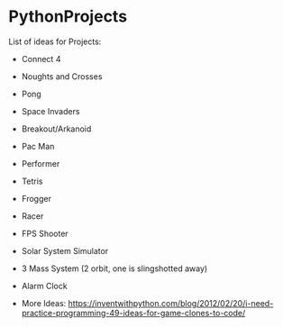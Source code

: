 # PythonProjects
List of ideas for Projects:
- Connect 4
- Noughts and Crosses
- Pong
- Space Invaders
- Breakout/Arkanoid
- Pac Man
- Performer
- Tetris
- Frogger
- Racer
- FPS Shooter
- Solar System Simulator
- 3 Mass System (2 orbit, one is slingshotted away)
- Alarm Clock

- More Ideas:
https://inventwithpython.com/blog/2012/02/20/i-need-practice-programming-49-ideas-for-game-clones-to-code/
